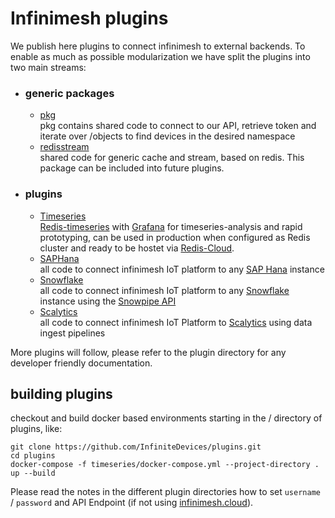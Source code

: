 # Infinimesh plugins
We publish here plugins to connect infinimesh to external backends. To enable as much as possible modularization we have split the plugins into two main streams:  
* ### generic packages
   * [pkg](pkg)  
   pkg contains shared code to connect to our API, retrieve token and iterate over /objects to find devices in the desired namespace  
   * [redisstream](redistream)  
   shared code for generic cache and stream, based on redis. This package can be included into future plugins.
   
* ### plugins  
   * [Timeseries](timeseries)  
   [Redis-timeseries](https://oss.redislabs.com/redistimeseries/) with [Grafana](https://grafana.com/) for timeseries-analysis and rapid prototyping, can be used in production when configured as Redis cluster and ready to be hostet via [Redis-Cloud](https://redislabs.com/redis-enterprise-cloud/overview/). 
   * [SAPHana](SAPHana)  
   all code to connect infinimesh IoT platform to any [SAP Hana](https://www.sap.com/products/hana.html) instance
   * [Snowflake](Snowflake)  
   all code to connect infinimesh IoT platform to any [Snowflake](https://www.snowflake.com/) instance using the [Snowpipe API](https://docs.snowflake.com/en/user-guide/data-load-snowpipe-rest-apis.html)  
   * [Scalytics](Scalytics)  
   all code to connect infinimesh IoT Platform to [Scalytics](https://www.scalytics.io) using data ingest pipelines
  
More plugins will follow, please refer to the plugin directory for any developer friendly documentation.
  
## building plugins
checkout and build docker based environments starting in the / directory of plugins, like:  
```
git clone https://github.com/InfiniteDevices/plugins.git  
cd plugins  
docker-compose -f timeseries/docker-compose.yml --project-directory . up --build
```
Please read the notes in the different plugin directories how to set ```username``` / ```password``` and API Endpoint (if not using [infinimesh.cloud](https://console.infinimesh.cloud)).
